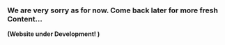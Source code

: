 ### We are very sorry as for now. Come back later for more fresh Content...

**(Website under Development! )**
